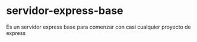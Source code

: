 # servidor-express-base
Es un servidor express base para comenzar con casi cualquier proyecto de express